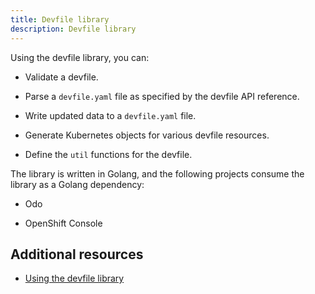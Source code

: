 ```yaml
---
title: Devfile library
description: Devfile library
---
```


Using the devfile library, you can:

- Validate a devfile.

- Parse a `devfile.yaml` file as specified by the devfile API
    reference.

- Write updated data to a `devfile.yaml` file.

- Generate Kubernetes objects for various devfile resources.

- Define the `util` functions for the devfile.

The library is written in Golang, and the following projects consume the
library as a Golang dependency:

- Odo

- OpenShift Console

## Additional resources

- [Using the devfile library](./using-the-devfile-library)
